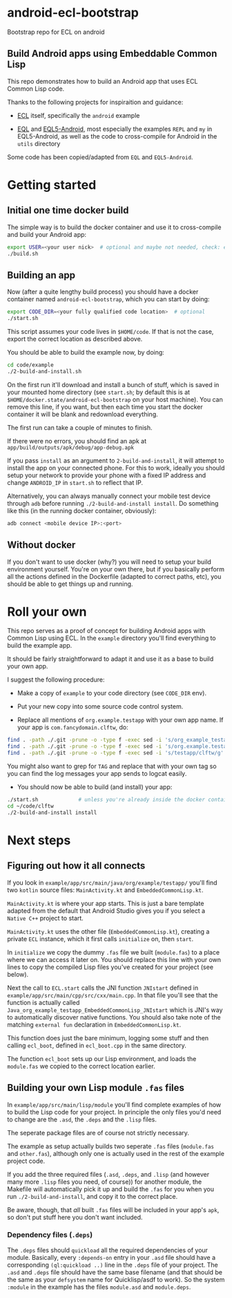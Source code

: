 # android-ecl-bootstrap

Bootstrap repo for ECL on android

## Build Android apps using Embeddable Common Lisp

This repo demonstrates how to build an Android app that uses ECL
Common Lisp code.

Thanks to the following projects for inspiraition and guidance:

* [ECL](https://gitlab.com/embeddable-common-lisp/ecl) itself,
  specifically the `android` example

* [EQL](https://gitlab.com/eql/EQL5) and
  [EQL5-Android](https://gitlab.com/eql/EQL5-Android), most especially
  the examples `REPL` and `my` in EQL5-Android, as well as the code to
  cross-compile for Android in the `utils` directory

Some code has been copied/adapted from `EQL` and `EQL5-Android`.


# Getting started

## Initial one time docker build

The simple way is to build the docker container and use it to
cross-compile and build your Android app:

````bash
export USER=<your user nick>  # optional and maybe not needed, check: env | grep USER
./build.sh
````

## Building an app

Now (after a quite lengthy build process) you should have a docker
container named `android-ecl-bootstrap`, which you can start by doing:

````bash
export CODE_DIR=<your fully qualified code location>  # optional
./start.sh
````

This script assumes your code lives in `$HOME/code`. If that is not
the case, export the correct location as described above.

You should be able to build the example now, by doing:

````bash
cd code/example
./2-build-and-install.sh
````

On the first run it'll download and install a bunch of stuff, which is
saved in your mounted home directory (see `start.sh`; by default this
is at `$HOME/docker.state/android-ecl-bootstrap` on your host
machine). You can remove this line, if you want, but then each time
you start the docker container it will be blank and redownload
everything.

The first run can take a couple of minutes to finish.

If there were no errors, you should find an apk at
`app/build/outputs/apk/debug/app-debug.apk`

If you pass `install` as an argument to `2-build-and-install`, it will
attempt to install the app on your connected phone. For this to work,
ideally you should setup your network to provide your phone with a
fixed IP address and change `ANDROID_IP` in `start.sh` to reflect that
IP.

Alternatively, you can always manually connect your mobile test device
through `adb` before running `./2-build-and-install install`. Do
something like this (in the running docker container, obviously):

````bash
adb connect <mobile device IP>:<port>
````

## Without docker

If you don't want to use docker (why?) you will need to setup your
build environment yourself. You're on your own there, but if you
basically perform all the actions defined in the Dockerfile (adapted
to correct paths, etc), you should be able to get things up and
running.

# Roll your own

This repo serves as a proof of concept for building Android apps with
Common Lisp using ECL. In the `example` directory you'll find
everything to build the example app.

It should be fairly straightforward to adapt it and use it as a base
to build your own app.

I suggest the following procedure:

* Make a copy of `example` to your code directory (see `CODE_DIR` env).

* Put your new copy into some source code control system.

* Replace all mentions of `org.example.testapp` with your own app
  name. If your app is `com.fancydomain.clftw`, do:
````bash
find . -path ./.git -prune -o -type f -exec sed -i 's/org_example_testapp/com_fancydomain_clftw/g' '{}' \;
find . -path ./.git -prune -o -type f -exec sed -i 's/org.example.testapp/com.fancydomain.clftw/g' '{}' \;
find . -path ./.git -prune -o -type f -exec sed -i 's/testapp/clftw/g' '{}' \;
````

You might also want to grep for `TAG` and replace that with your own
tag so you can find the log messages your app sends to logcat easily.

* You should now be able to build (and install) your app:
````bash
./start.sh             # unless you're already inside the docker container
cd ~/code/clftw
./2-build-and-install install
````

# Next steps

## Figuring out how it all connects

If you look in `example/app/src/main/java/org/example/testapp/` you'll
find two `kotlin` source files: `MainActivity.kt` and
`EmbeddedCommonLisp.kt`.

`MainActivity.kt` is where your app starts. This is just a bare
template adapted from the default that Android Studio gives you if you
select a `Native C++` project to start.

`MainActivity.kt` uses the other file (`EmbeddedCommonLisp.kt`),
creating a private `ECL` instance, which it first calls `initialize`
on, then `start`.

In `initialize` we copy the dummy `.fas` file we built (`module.fas`)
to a place where we can access it later on. You should replace this
line with your own lines to copy the compiled Lisp files you've
created for your project (see below).

Next the call to `ECL.start` calls the JNI function `JNIstart` defined
in `example/app/src/main/cpp/src/cxx/main.cpp`. In that file you'll
see that the function is actually called
`Java_org_example_testapp_EmbeddedCommonLisp_JNIstart` which is JNI's
way to automatically discover native functions. You should also take
note of the matching `external fun` declaration in
`EmbeddedCommonLisp.kt`.

This function does just the bare minimum, logging some stuff and then
calling `ecl_boot`, defined in `ecl_boot.cpp` in the same directory.

The function `ecl_boot` sets up our Lisp environment, and loads the
`module.fas` we copied to the correct location earlier.

## Building your own Lisp module `.fas` files

In `example/app/src/main/lisp/module` you'll find complete examples of
how to build the Lisp code for your project. In principle the only
files you'd need to change are the `.asd`, the `.deps` and the `.lisp`
files.

The seperate package files are of course not strictly necessary.

The example as setup actually builds two seperate `.fas` files
(`module.fas` and `other.fas`), although only one is actually used in
the rest of the example project code.

If you add the three required files (`.asd`, `.deps`, and `.lisp` (and
however many more `.lisp` files you need, of course)) for another
module, the Makefile will automatically pick it up and build the
`.fas` for you when you run `./2-build-and-install`, and copy it to
the correct place.

Be aware, though, that *all* built `.fas` files will be included in
your app's `apk`, so don't put stuff here you don't want included.

### Dependency files (`.deps`)

The `.deps` files should `quickload` all the required dependencies of
your module. Basically, every `:depends-on` entry in your `.asd` file
should have a corresponding `(ql:quickload ..)` line in the `.deps`
file of your project. The `.asd` and `.deps` file should have the same
base filename (and that should be the same as your `defsystem` name
for Quicklisp/asdf to work). So the system `:module` in the example
has the files `module.asd` and `module.deps`.